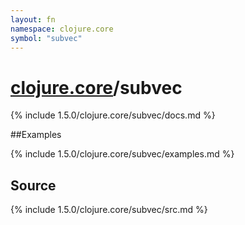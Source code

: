 ```yaml
---
layout: fn
namespace: clojure.core
symbol: "subvec"
---
```


# [clojure.core](../)/subvec

{% include 1.5.0/clojure.core/subvec/docs.md %}

##Examples

{% include 1.5.0/clojure.core/subvec/examples.md %}
## Source
{% include 1.5.0/clojure.core/subvec/src.md %}

